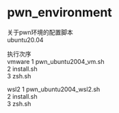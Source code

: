 # pwn_environment

关于pwn环境的配置脚本  
ubuntu20.04

执行次序      
vmware
1 pwn_ubuntu2004_vm.sh  
2 install.sh  
3 zsh.sh  

wsl2
1 pwn_ubuntu2004_wsl2.sh  
2 install.sh  
3 zsh.sh  
